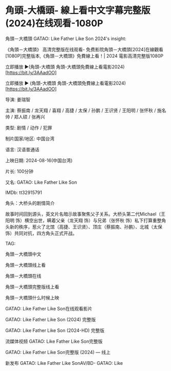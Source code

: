 # 角頭-大橋頭- 線上看中文字幕完整版 (2024)在线观看-1080P
角頭－大橋頭 GATAO: Like Father Like Son 2024's insight:

《角頭－大橋頭》 高清完整版在线观看- 免费影院角頭－大橋頭[2024]在線觀看[1080P]完整版本,《角頭－大橋頭》免費線上看！| 2024 電影高清完整版1080P

立即播放 ▶(角頭-大橋頭 角頭-大橋頭免費線上看電影2024)[https://bit.ly/3AAadOO]

立即播放 ▶ (角頭-大橋頭 角頭-大橋頭免費線上看電影2024)[https://bit.ly/3AAadOO]



导演: 姜瑞智



主演: 蔡振南 / 龙天翔 / 喜翔 / 高捷 / 太保 / 孙鹏 / 王识贤 / 王阳明 / 张怀秋 / 施名帅 / 郑人硕 / 张再兴

类型: 剧情 / 动作 / 犯罪

制片国家/地区: 中国台湾

语言: 汉语普通话

上映日期: 2024-08-16(中国台湾)

片长: 100分钟

又名: GATAO: Like Father Like Son

IMDb: tt32915791

角头：大桥头的剧情简介

故事时间回到源头，英文片名暗示故事聚焦父子关系。大桥头第二代Michael（王阳明 饰）横空出世，瞒着父亲（龙天翔 饰）与兄弟（张怀秋 饰）私下打算重整角头新的秩序，惹火了北馆（高捷、王识贤）、顶庄（蔡振南、孙鹏）、北城（太保 饰）共同对抗，四方角头正式开战。





TAG:





角頭－大橋頭中文





角頭－大橋頭线上看





角頭－大橋頭在线





角頭－大橋頭完整版线上看





角頭－大橋頭什么时候上映





GATAO: Like Father Like Son在线观看影片





GATAO: Like Father Like Son (2024) 完整版





GATAO: Like Father Like Son (2024-HD) 完整版





流媒体视频 GATAO: Like Father Like Son完整版





GATAO: Like Father Like Son完整版 (2024) ― 线上





新发布 GATAO: Like Father Like SonAV/BD- GATAO: Like





